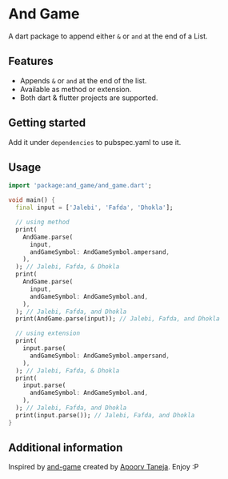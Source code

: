 # And Game

A dart package to append either `&` or `and` at the end of a List.

## Features

- Appends `&` or `and` at the end of the list.
- Available as method or extension.
- Both dart & flutter projects are supported.

## Getting started

Add it under `dependencies` to pubspec.yaml to use it.

## Usage

```dart
import 'package:and_game/and_game.dart';

void main() {
  final input = ['Jalebi', 'Fafda', 'Dhokla'];

  // using method
  print(
    AndGame.parse(
      input,
      andGameSymbol: AndGameSymbol.ampersand,
    ),
  ); // Jalebi, Fafda, & Dhokla
  print(
    AndGame.parse(
      input,
      andGameSymbol: AndGameSymbol.and,
    ),
  ); // Jalebi, Fafda, and Dhokla
  print(AndGame.parse(input)); // Jalebi, Fafda, and Dhokla

  // using extension
  print(
    input.parse(
      andGameSymbol: AndGameSymbol.ampersand,
    ),
  ); // Jalebi, Fafda, & Dhokla
  print(
    input.parse(
      andGameSymbol: AndGameSymbol.and,
    ),
  ); // Jalebi, Fafda, and Dhokla
  print(input.parse()); // Jalebi, Fafda, and Dhokla
}
```

## Additional information

Inspired by [and-game](https://twitter.com/apoorv_taneja/status/1440030799579938821?s=20) created by [Apoorv Taneja](https://github.com/plxity). Enjoy :P
